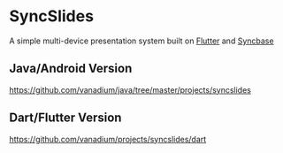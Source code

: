 # SyncSlides

A simple multi-device presentation system built on [Flutter](https://flutter.io) and [Syncbase](https://github.com/vanadium/mojo.syncbase)

## Java/Android Version
https://github.com/vanadium/java/tree/master/projects/syncslides

## Dart/Flutter Version
https://github.com/vanadium/projects/syncslides/dart
